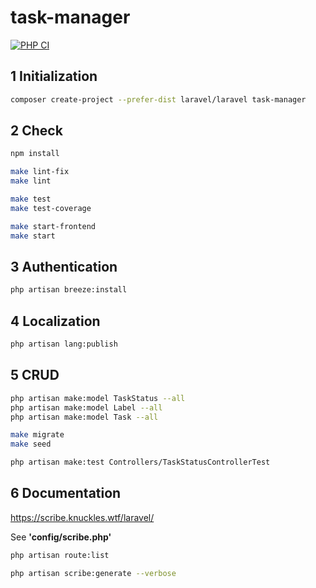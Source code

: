 # task-manager

[![PHP CI](https://github.com/behindthep/task-manager/actions/workflows/phpci.yml/badge.svg)](https://github.com/behindthep/task-manager/actions/workflows/phpci.yml)

## 1 Initialization

```bash
composer create-project --prefer-dist laravel/laravel task-manager
```

## 2 Check

```bash
npm install

make lint-fix
make lint

make test
make test-coverage

make start-frontend
make start
```

## 3 Authentication

```bash
php artisan breeze:install
```

## 4 Localization

```bash
php artisan lang:publish
```

## 5 CRUD

```bash
php artisan make:model TaskStatus --all
php artisan make:model Label --all
php artisan make:model Task --all

make migrate
make seed

php artisan make:test Controllers/TaskStatusControllerTest
```

## 6 Documentation

https://scribe.knuckles.wtf/laravel/

See **'config/scribe.php'**

```bash
php artisan route:list

php artisan scribe:generate --verbose
```
